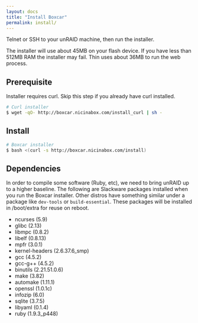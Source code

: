 ```yaml
---
layout: docs
title: "Install Boxcar"
permalink: install/
---
```


Telnet or SSH to your unRAID machine, then run the installer.

<div class="alert alert-info">
	The installer will use about 45MB on your flash device. If you have less than 512MB RAM the installer may fail. Thin uses about 36MB to run the web process.
</div>

## Prerequisite

Installer requires curl. Skip this step if you already have curl installed.

```bash
# Curl installer
$ wget -qO- http://boxcar.nicinabox.com/install_curl | sh -
```

## Install

```bash
# Boxcar installer
$ bash <(curl -s http://boxcar.nicinabox.com/install)
```

## Dependencies

In order to compile some software (Ruby, etc), we need to bring unRAID up to a higher baseline. The following are Slackware packages installed when you run the Boxcar installer. Other distros have something similar under a package like `dev-tools` or `build-essential`. These packages will be installed in /boot/extra for reuse on reboot.

* ncurses (5.9)
* glibc (2.13)
* libmpc (0.8.2)
* libelf (0.8.13)
* mpfr (3.0.1)
* kernel-headers (2.6.37.6_smp)
* gcc (4.5.2)
* gcc-g++ (4.5.2)
* binutils (2.21.51.0.6)
* make (3.82)
* automake (1.11.1)
* openssl (1.0.1c)
* infozip (6.0)
* sqlite (3.7.5)
* libyaml (0.1.4)
* ruby (1.9.3_p448)
